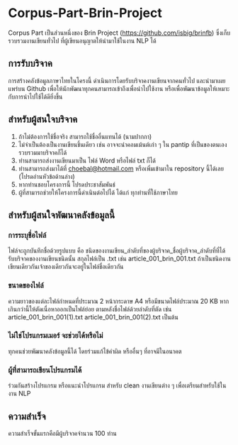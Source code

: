 # Corpus-Part-Brin-Project
Corpus Part เป็นส่วนหนึ่งของ Brin Project (https://github.com/isbig/brinfb) ซึ่งเก็บรวบรวมงานเขียนทั่วไป ที่ผู้เขียนอนุญาตให้นำมาใช้ในงาน NLP ได้ 

## การรับบริจาค
การสร้างคลังข้อมูลภาษาไทยในโครงนี้ ดำเนินการโดยรับบริจาคงานเขียนจากคนทั่วไป และนำมาเผยแพร่บน Github เพื่อให้นักพัฒนาทุกคนสามารถเข้าถึงเพื่อนำไปใช้งาน หรือเพื่อพัฒนาข้อมูลให้เหมาะกับการนำไปใช้ได้ดียิ่งขึ้น

## สำหรับผู้สนใจบริจาค
1. ถ้าไม่ต้องการใช้ชื่อจริง สามารถใช้ชื่ออื่นแทนได้ (นามปากกา)
2. ไม่จำเป็นต้องเป็นงานเขียนชิ้นเดียว เช่น อาจจะนำคอมเม้นต์เก่า ๆ ใน pantip ที่เป็นของตนเอง รวบรวมมาบริจาคก็ได้ 
3. ท่านสามารถส่งงานเขียนมาเป็น ไฟล์ Word หรือไฟล์ txt ก็ได้
4. ท่านสามารถส่งมาได้ที่ choebal@hotmail.com หรือเพิ่มเข้ามาใน repository นี้ได้เลย (โปรดอ่านหัวข้อด้านล่าง)
5. หากท่านชอบโครงการนี้ โปรดประชาสัมพันธ์
6. ผู้ที่สามารถช่วยให้โครงการนี้ดำเนินต่อไปได้ ได้แก่ ทุกท่านที่ใช้ภาษาไทย 

## สำหรับผู้สนใจพัฒนาคลังข้อมูลนี้
### การระบุชื่อไฟล์
ไฟล์จะถูกบันทึกชื่อด้วยรูปแบบ คือ ชนิดของงานเขียน_ลำดับที่ของผู้บริจาค_ชื่อผู้บริจาค_ลำดับที่ที่ได้รับบริจาคของงานเขียนชนิดนั้น สกุลไฟล์เป็น .txt เช่น article_001_brin_001.txt ถ้าเป็นชนิดงานเขียนเดียวกันเจ้าของเดียวกันจะอยู่ในไฟล์ชื่อเดียวกัน 
### ขนาดของไฟล์
ความยาวของแต่ละไฟล์กำหนดที่ประมาณ 2 หน้ากระดาษ A4 หรือมีขนาดไฟล์ประมาณ 20 KB หากเกินกว่านี้ให้ตัดเนื่อหาออกเป็นไฟล์ย่อย ตามหลังชื่อไฟล์ด้วยลำดับที่ตัด เช่น article_001_brin_001(1).txt article_001_brin_001(2).txt เป็นต้น
### ไม่ใช่โปรแกรมเมอร์ จะช่วยได้หรือไม่
ทุกคนช่วยพัฒนาคลังข้อมูลนี้ได้ โดยร่วมแก้ไข้คำผิด หรืออื่นๆ ที่อาจมีในอนาคต
### ผู้ที่สามารถเขียนโปรแกรมได้
ร่วมกันสร้างโปรแกรม หรือแนะนำโปรแกรม สำหรับ clean งานเขียนต่าง ๆ เพื่อเตรียมสำหรับใช้ในงาน NLP

## ความสำเร็จ
ความสำเร็จขั้นแรกคือมีผู้บริจาคจำนวน 100 ท่าน
